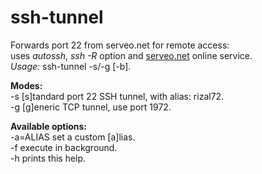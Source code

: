 # ssh-tunnel
Forwards port 22 from serveo.net for remote access:  
uses _autossh_, _ssh -R_ option and [serveo.net](https://serveo.net) online service.  
_Usage:_ ssh-tunnel -s/-g [-b]. 
  
**Modes:**  
-s    [s]tandard port 22 SSH tunnel, with alias: rizal72.  
-g    [g]eneric TCP tunnel, use port 1972.  
  
**Available options:**  
-a=ALIAS	set a custom [a]lias.  
-f    execute in background.  
-h    prints this help.  
